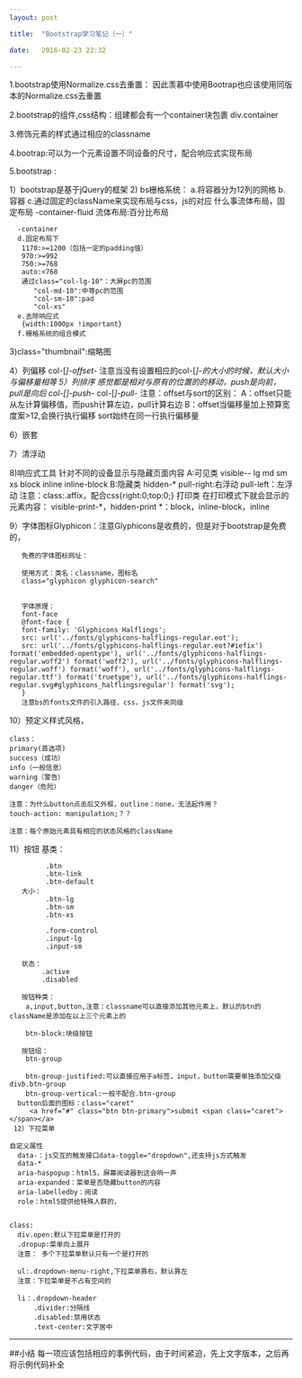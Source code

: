 ```yaml
---
layout: post

title:  "Bootstrap学习笔记（一）"

date:   2016-02-23 22:32

---
```


1.bootstrap使用Normalize.css去重置：
  因此羡慕中使用Bootrap也应该使用同版本的Normalize.css去重置

2.bootstrap的组件,css结构：组建都会有一个container块包裹
     div.container

3.修饰元素的样式通过相应的classname


4.bootrap:可以为一个元素设置不同设备的尺寸，配合响应式实现布局

5.bootstrap :

  1）bootstrap是基于jQuery的框架
  2) bs栅格系统：
     a.将容器分为12列的网格
     b.容器
     c.通过固定的className来实现布局与css，js的对应
      什么事流体布局，固定布局
      -container-fluid
       流体布局:百分比布局

      -container
      d.固定布局下
       1170:>=1200（包括一定的padding值）
       970:>=992
       750:>=768
       auto:<768
       通过class="col-lg-10"：大屏pc的范围
          "col-md-10":中等pc的范围
          "col-sm-10":pad
          "col-xs"
      e.去除响应式
       {width:1000px !important}
      f.栅格系统的组合模式
   3)class="thumbnail":缩略图

   4）列偏移
     col-[*]-offset-*
     注意当没有设置相应的col-[*]-*的大小的时候，默认大小与偏移量相等
   5）列排序 感觉都是相对与原有的位置的的移动，push是向前，pull是向后
     col-[*]-push-*
     col-[*]-pull-*
      注意：offset与sort的区别：
           A：offset只能从左计算偏移值，而push计算左边，pull计算右边
           B：offset当偏移量加上预算宽度案>12,会换行执行偏移
              sort始终在同一行执行偏移量

   6）嵌套

   7）清浮动
     <div class="clearfix"></div>
   8)响应式工具
     针对不同的设备显示与隐藏页面内容
       A:可见类  visible-*-*
         lg md sm xs
         block inline inline-block
       B:隐藏类  hidden-*
       pull-right:右浮动
       pull-left：左浮动
       注意：class:.affix，配合css{right:0;top:0;}
     打印类
      在打印模式下就会显示的元素内容：
      visible-print-*，hidden-print
      *：block，inline-block，inline

   9）字体图标Glyphicon：注意Glyphicons是收费的，但是对于bootstrap是免费的，

       免费的字体图标网址：

       使用方式：类名：classname，图标名
       class="glyphicon glyphicon-search"


       字体原理：
       font-face
       @font-face {
       font-family: 'Glyphicons Halflings';  
       src: url('../fonts/glyphicons-halflings-regular.eot');
       src: url('../fonts/glyphicons-halflings-regular.eot?#iefix') format('embedded-opentype'), url('../fonts/glyphicons-halflings-regular.woff2') format('woff2'), url('../fonts/glyphicons-halflings-regular.woff') format('woff'), url('../fonts/glyphicons-halflings-regular.ttf') format('truetype'), url('../fonts/glyphicons-halflings-regular.svg#glyphicons_halflingsregular') format('svg');
       }
       注意bs的fonts文件的引入路径，css，js文件夹同级

  10）预定义样式风格，

    class：
    primary(首选项)
    success（成功）
    info（一般信息）
    warning（警告）
    danger（危险）

    注意：为什么button点击后又外框，outline：none，无法起作用？
    touch-action: manipulation;？？

    注意：每个原始元素具有相应的状态风格的className

   11）按钮
       基类：

             .btn
             .btn-link
             .btn-default
       大小：
             .btn-lg
             .btn-sm
             .btn-xs

             .form-control
             .input-lg
             .input-sm

       状态：
            .active
            .disabled

       按钮种类：
        a,input,button,注意：classname可以直接添加其他元素上，默认的btn的className是添加在以上三个元素上的

        btn-block:块级按钮

       按钮组：
        btn-group

        btn-group-justified:可以直接应用于a标签，input，button需要单独添加父级divb.btn-group
        btn-group-vertical:一般不配合.btn-group
      button后面的图标：class="caret"
         <a href="#" class="btn btn-primary">submit <span class="caret"></span></a>
     12）下拉菜单

	自定义属性
	  data-：js交互的触发接口data-toggle="dropdown",还支持js方式触发
      data-*
      aria-haspopup：html5，屏幕阅读器到这会响一声
      aria-expanded：菜单是否隐藏button的内容
      aria-labelledby：阅读
      role：html5提供给特殊人群的，


    class:
      div.open:默认下拉菜单是打开的
      .dropup:菜单向上展开
      注意： 多个下拉菜单默认只有一个是打开的

      ul:.dropdown-menu-right,下拉菜单靠右，默认靠左
      注意：下拉菜单是不占有空间的

      li：.dropdown-header
          .divider:分隔线
          .disabled:禁用状态
          .text-center:文字居中


----------

##小结
   每一项应该包括相应的事例代码，由于时间紧迫，先上文字版本，之后再将示例代码补全
 
